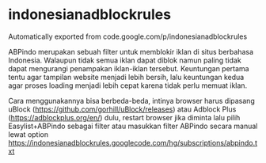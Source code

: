 # indonesianadblockrules
Automatically exported from code.google.com/p/indonesianadblockrules

ABPindo merupakan sebuah filter untuk memblokir iklan di situs berbahasa Indonesia. Walaupun tidak semua iklan dapat diblok namun paling tidak dapat mengurangi penampakan iklan-iklan tersebut. Keuntungan pertama tentu agar tampilan website menjadi lebih bersih, lalu keuntungan kedua agar proses loading menjadi lebih cepat karena tidak perlu memuat iklan.

Cara menggunakannya bisa berbeda-beda, intinya browser harus dipasang uBlock (https://github.com/gorhill/uBlock/releases) atau Adblock Plus (https://adblockplus.org/en/) dulu, restart browser jika diminta lalu pilih Easylist+ABPindo sebagai filter atau masukkan filter ABPindo secara manual lewat option
https://indonesianadblockrules.googlecode.com/hg/subscriptions/abpindo.txt

